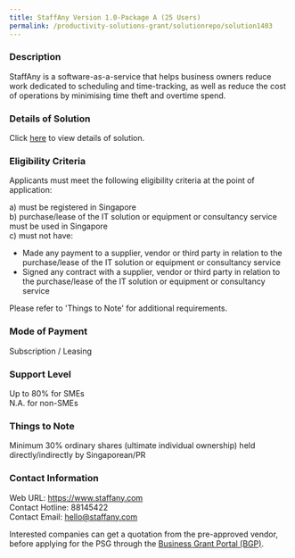 ```yaml
---
title: StaffAny Version 1.0-Package A (25 Users)
permalink: /productivity-solutions-grant/solutionrepo/solution1403
---
```


### Description

StaffAny is a software-as-a-service that helps business owners reduce work dedicated to scheduling and time-tracking, as well as reduce the cost of operations by minimising time theft and overtime spend.

### Details of Solution

Click <a href='https://www.gobusiness.gov.sg/images/psg/Desensitised_Staffany_20200098_Annex_3_Part_1.pdf' target='_blank' rel='noopener'>here</a> to view details of solution.

### Eligibility Criteria

Applicants must meet the following eligibility criteria at the point of application:

a) must be registered in Singapore <br>
b) purchase/lease of the IT solution or equipment or consultancy service must be used in Singapore <br>
c) must not have:
- Made any payment to a supplier, vendor or third party in relation to the purchase/lease of the IT solution or equipment or consultancy service
- Signed any contract with a supplier, vendor or third party in relation to the purchase/lease of the IT solution or equipment or consultancy service

Please refer to 'Things to Note' for additional requirements.

### Mode of Payment
Subscription / Leasing

### Support Level
Up to 80% for SMEs <br>
N.A. for non-SMEs

### Things to Note
Minimum 30% ordinary shares (ultimate individual ownership) held directly/indirectly by Singaporean/PR

### Contact Information
Web URL: https://www.staffany.com <br>Contact Hotline: 88145422 <br>Contact Email: hello@staffany.com <br>

Interested companies can get a quotation from the pre-approved vendor, before applying for the PSG through the <a target='_blank' rel='noopener' href='https://www.businessgrants.gov.sg/'>Business Grant Portal (BGP)</a>.

